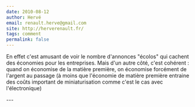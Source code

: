 ```yaml
---
date: 2010-08-12
author: Hervé
email: renault.herve@gmail.com
site: http://herverenault.fr/
tags: comment
permalink: false
---
```


<p>En effet c'est amusant de voir le nombre d'annonces &quot;écolos&quot; qui cachent des économies pour les entreprises. Mais d'un autre côté, c'est cohérent : quand on économise de la matière première, on économise forcément de l'argent au passage (à moins que l'économie de matière première entraine des coûts important de miniaturisation comme c'est le cas avec l'électronique)<br />
</p>
---